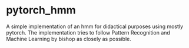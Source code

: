 # pytorch_hmm

A simple implementation of an hmm for didactical purposes using mostly pytorch.
The implementation tries to follow Pattern Recognition and Machine Learning by bishop as closely as possible. 
